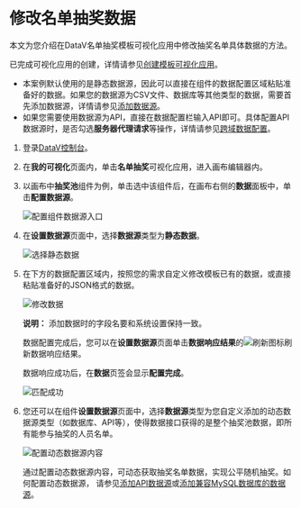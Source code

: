 # 修改名单抽奖数据

本文为您介绍在DataV名单抽奖模板可视化应用中修改抽奖名单具体数据的方法。

已完成可视化应用的创建，详情请参见[创建模板可视化应用]()。

-   本案例默认使用的是静态数据源，因此可以直接在组件的数据配置区域粘贴准备好的数据。如果您的数据源为CSV文件、数据库等其他类型的数据，需要首先添加数据源，详情请参见[添加数据源](/cn.zh-CN/数据源管理/添加数据源/添加数据源概述.md)。
-   如果您需要使用数据源为API，直接在数据配置栏输入API即可。具体配置API数据源时，是否勾选**服务器代理请求**等操作，详情请参见[跨域数据配置](https://help.aliyun.com/document_detail/64140.html?spm=a2c4g.11186623.6.791.28d524a3MrlT6u)。

1.  登录[DataV控制台](https://datav.aliyun.com/)。

2.  在**我的可视化**页面内，单击**名单抽奖**可视化应用，进入画布编辑器内。

3.  以画布中**抽奖池**组件为例，单击选中该组件后，在画布右侧的**数据**面板中，单击**配置数据源**。

    ![配置组件数据源入口](https://static-aliyun-doc.oss-accelerate.aliyuncs.com/assets/img/zh-CN/8884862161/p237411.png)

4.  在**设置数据源**页面中，选择**数据源**类型为**静态数据**。

    ![选择静态数据](https://static-aliyun-doc.oss-accelerate.aliyuncs.com/assets/img/zh-CN/8884862161/p237412.png)

5.  在下方的数据配置区域内，按照您的需求自定义修改模板已有的数据，或直接粘贴准备好的JSON格式的数据。

    ![修改数据](https://static-aliyun-doc.oss-accelerate.aliyuncs.com/assets/img/zh-CN/8884862161/p237414.jpg)

    **说明：** 添加数据时的字段名要和系统设置保持一致。

    数据配置完成后，您可以在**设置数据源**页面单击**数据响应结果**的![刷新](https://static-aliyun-doc.oss-accelerate.aliyuncs.com/assets/img/zh-CN/8092333951/p95948.png)图标刷新数据响应结果。

    数据响应成功后，在**数据**页签会显示**配置完成**。

    ![匹配成功](https://static-aliyun-doc.oss-accelerate.aliyuncs.com/assets/img/zh-CN/9884862161/p237422.png)

6.  您还可以在组件**设置数据源**页面中，选择**数据源**类型为您自定义添加的动态数据源类型（如数据库、API等），使得数据接口获得的是整个抽奖池数据，即所有能参与抽奖的人员名单。

    ![配置动态数据源内容](https://static-aliyun-doc.oss-accelerate.aliyuncs.com/assets/img/zh-CN/9884862161/p238448.png)

    通过配置动态数据源内容，可动态获取抽奖名单数据，实现公平随机抽奖。如何配置动态数据源， 请参见[添加API数据源](/cn.zh-CN/数据源管理/添加数据源/添加API数据源.md)或[添加兼容MySQL数据库的数据源](/cn.zh-CN/数据源管理/添加数据源/添加兼容MySQL数据库的数据源.md)。


